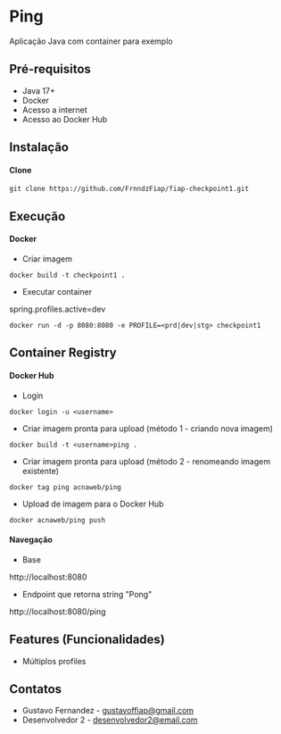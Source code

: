 # Ping

Aplicação Java com container para exemplo

## Pré-requisitos

- Java 17+
- Docker
- Acesso a internet
- Acesso ao Docker Hub

## Instalação

#### Clone

```
git clone https://github.com/FrnndzFiap/fiap-checkpoint1.git
```

## Execução


#### Docker

* Criar imagem

```
docker build -t checkpoint1 .
```

* Executar container

spring.profiles.active=dev

```
docker run -d -p 8080:8080 -e PROFILE=<prd|dev|stg> checkpoint1
```

## Container Registry


#### Docker Hub

* Login

```
docker login -u <username>
```

* Criar imagem pronta para upload (método 1 - criando nova imagem)


```
docker build -t <username>ping .
```


* Criar imagem pronta para upload (método 2 - renomeando imagem existente)


```
docker tag ping acnaweb/ping
```


* Upload de imagem para o Docker Hub


```
docker acnaweb/ping push
```



#### Navegação

- Base

http://localhost:8080

- Endpoint que retorna string "Pong"

http://localhost:8080/ping


## Features (Funcionalidades)

- Múltiplos profiles

## Contatos

- Gustavo Fernandez - gustavoffiap@gmail.com
- Desenvolvedor 2 - desenvolvedor2@email.com
